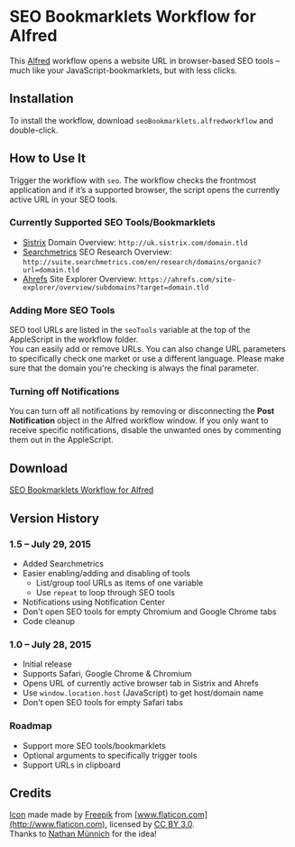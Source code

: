 # SEO Bookmarklets Workflow for Alfred
This [Alfred](http://www.alfredapp.com) workflow opens a website URL in browser-based SEO tools – much like your JavaScript-bookmarklets, but with less clicks.

## Installation
To install the workflow, download `seoBookmarklets.alfredworkflow` and double-click.

## How to Use It
Trigger the workflow with `seo`. The workflow checks the frontmost application and if it’s a supported browser, the script opens the currently active URL in your SEO tools.

### Currently Supported SEO Tools/Bookmarklets
- [Sistrix](http://www.sistrix.com/) Domain Overview: `http://uk.sistrix.com/domain.tld`
- [Searchmetrics](http://www.searchmetrics.com/) SEO Research Overview: `http://suite.searchmetrics.com/en/research/domains/organic?url=domain.tld`
- [Ahrefs](https://ahrefs.com/) Site Explorer Overview: `https://ahrefs.com/site-explorer/overview/subdomains?target=domain.tld`

### Adding More SEO Tools
SEO tool URLs are listed in the `seoTools` variable at the top of the AppleScript in the workflow folder.  
You can easily add or remove URLs. You can also change URL parameters to specifically check one market or use a different language. Please make sure that the domain you're checking is always the final parameter.

### Turning off Notifications
You can turn off all notifications by removing or disconnecting the **Post Notification** object in the Alfred workflow window. If you only want to receive specific notifications, disable the unwanted ones by commenting them out in the AppleScript.

## Download
[SEO Bookmarklets Workflow for Alfred](https://github.com/alexanderhuth/alfred-seo-bookmarklets-workflow/raw/master/seoBookmarklets.alfredworkflow)

## Version History
### 1.5 – July 29, 2015
- Added Searchmetrics
- Easier enabling/adding and disabling of tools
	- List/group tool URLs as items of one variable
	- Use `repeat` to loop through SEO tools
- Notifications using Notification Center
- Don't open SEO tools for empty Chromium and Google Chrome tabs
- Code cleanup

### 1.0 – July 28, 2015
- Initial release
- Supports Safari, Google Chrome & Chromium
- Opens URL of currently active browser tab in Sistrix and Ahrefs
- Use `window.location.host` (JavaScript) to get host/domain name
- Don't open SEO tools for empty Safari tabs

### Roadmap
- Support more SEO tools/bookmarklets
- Optional arguments to specifically trigger tools
- Support URLs in clipboard

## Credits
[Icon](http://www.flaticon.com/free-icon/browser_14575) made made by [Freepik](http://www.flaticon.com/authors/freepik) from [www.flaticon.com](http://www.flaticon.com), licensed by [CC BY 3.0](http://creativecommons.org/licenses/by/3.0/).  
Thanks to [Nathan Münnich](http://www.nathanmuennich.com) for the idea!
